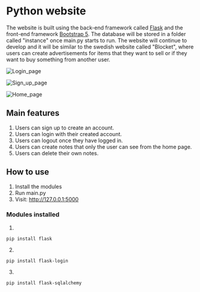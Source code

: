 # Python website
The website is built using the back-end framework called [Flask](https://flask.palletsprojects.com/en/3.0.x/) and the front-end framework [Bootstrap 5](https://getbootstrap.com/docs/5.3/getting-started/introduction/).
The database will be stored in a folder called "instance" once main.py starts to run.
The website will continue to develop and it will be similar to the swedish website called "Blocket",
where users can create advertisements for items that they want to sell or if they want to buy
something from another user.

![Login_page](https://github.com/Marmak95/Python_Website/assets/79858654/1712bdf0-6316-4096-879d-286f2d12c95f)

![Sign_up_page](https://github.com/Marmak95/Python_Website/assets/79858654/aef6936a-dd0e-457c-be66-646efeca35ec)

![Home_page](https://github.com/Marmak95/Python_Website/assets/79858654/1d61eeef-4d03-4f56-a1a7-cee6569505ae)

## Main features
1. Users can sign up to create an account.
2. Users can login with their created account.
3. Users can logout once they have logged in.
4. Users can create notes that only the user can see from the home page.
5. Users can delete their own notes.

## How to use
1. Install the modules
2. Run main.py
3. Visit: http://127.0.0.1:5000

### Modules installed

1. 
```
pip install flask
```
2. 
```
pip install flask-login
```
3. 
```
pip install flask-sqlalchemy
```